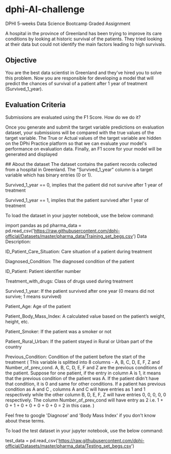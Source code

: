 # dphi-AI-challenge
DPHI 5-weeks Data Science Bootcamp Graded Assignment


<p>A hospital in the province of Greenland has been trying to improve its care conditions by looking at historic survival of the patients. They tried looking at their data but could not identify the main factors leading to high survivals.</p>

## Objective
You are the best data scientist in Greenland and they've hired you to solve this problem. Now you are responsible for developing a model that will predict the chances of survival of a patient after 1 year of treatment (Survived_1_year).

## Evaluation Criteria
Submissions are evaluated using the F1 Score. How do we do it? 
<p>
Once you generate and submit the target variable predictions on evaluation dataset, your submissions will be compared with the true values of the target variable. 
The True or Actual values of the target variable are hidden on the DPhi Practice platform so that we can evaluate your model's performance on evaluation data. Finally, an F1 score for your model will be generated and displayed
</p>
## About the dataset
The dataset contains the patient records collected from a hospital in Greenland. The "Survived_1_year" column is a target variable which has binary entries (0 or 1).

Survived_1_year == 0, implies that the patient did not survive after 1 year of treatment

Survived_1_year == 1, implies that the patient survived after 1 year of treatment

To load the dataset in your jupyter notebook, use the below command:

import pandas as pd
pharma_data = pd.read_csv('https://raw.githubusercontent.com/dphi-official/Datasets/master/pharma_data/Training_set_begs.csv')
Data Description:

ID_Patient_Care_Situation: Care situation of a patient during treatment

Diagnosed_Condition: The diagnosed condition of the patient

ID_Patient: Patient identifier number

Treatment_with_drugs: Class of drugs used during treatment

Survived_1_year: If the patient survived after one year (0 means did not survive; 1 means survived)

Patient_Age: Age of the patient

Patient_Body_Mass_Index: A calculated value based on the patient’s weight, height, etc.

Patient_Smoker: If the patient was a smoker or not

Patient_Rural_Urban: If the patient stayed in Rural or Urban part of the country

Previous_Condition: Condition of the patient before the start of the treatment ( This variable is splitted into 8 columns - A, B, C, D, E, F, Z and Number_of_prev_cond. A, B, C, D, E, F and Z are the previous conditions of the patient. Suppose for one patient, if the entry in column A is 1, it means that the previous condition of the patient was A. If the patient didn't have that condition, it is 0 and same for other conditions. If a patient has previous condition as A and C , columns A and C will have entries as 1 and 1 respectively while the other column B, D, E, F, Z will have entries 0, 0, 0, 0, 0 respectively. The column Number_of_prev_cond will have entry as 2 i.e. 1 + 0 + 1 + 0 + 0 + 0 + 0 + 0 = 2 in this case. )

Feel free to google 'Diagnose' and 'Body Mass Index' if you don't know about these terms.

To load the test dataset in your jupyter notebook, use the below command:


test_data = pd.read_csv('https://raw.githubusercontent.com/dphi-official/Datasets/master/pharma_data/Testing_set_begs.csv')
